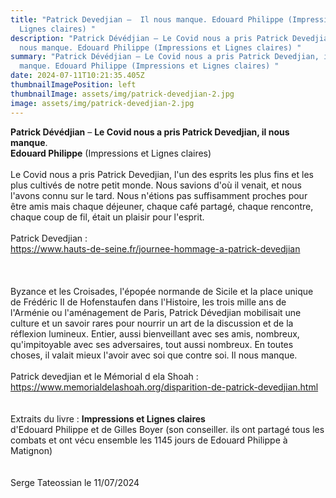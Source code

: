 ```yaml
---
title: "Patrick Devedjian –  Il nous manque. Edouard Philippe (Impressions et
  Lignes claires) "
description: "Patrick Dévédjian – Le Covid nous a pris Patrick Devedjian, il
  nous manque. Edouard Philippe (Impressions et Lignes claires) "
summary: "Patrick Dévédjian – Le Covid nous a pris Patrick Devedjian, il nous
  manque. Edouard Philippe (Impressions et Lignes claires) "
date: 2024-07-11T10:21:35.405Z
thumbnailImagePosition: left
thumbnailImage: assets/img/patrick-devedjian-2.jpg
image: assets/img/patrick-devedjian-2.jpg
---
```

**Patrick Dévédjian** – **Le Covid nous a pris Patrick Devedjian, il nous manque**.\
**Edouard Philippe** (Impressions et Lignes claires)\
\
Le Covid nous a pris Patrick Devedjian, l'un des esprits les plus fins et les plus cultivés de notre petit monde. Nous savions d'où il venait, et nous l'avons connu sur le tard. Nous n'étions pas suffisamment proches pour être amis mais chaque déjeuner, chaque café partagé, chaque rencontre, chaque coup de fil, était un plaisir pour l'esprit.\
\
Patrick Devedjian :\
<https://www.hauts-de-seine.fr/journee-hommage-a-patrick-devedjian>\
\
\
\
Byzance et les Croisades, l'épopée normande de Sicile et la place unique de Frédéric II de Hofenstaufen dans l'Histoire, les trois mille ans de l'Arménie ou l'aménagement de Paris, Patrick Dévedjian mobilisait une culture et un savoir rares pour nourrir un art de la discussion et de la réflexion lumineux. Entier, aussi bienveillant avec ses amis, nombreux, qu'impitoyable avec ses adversaires, tout aussi nombreux. En toutes choses, il valait mieux l'avoir avec soi que contre soi. Il nous manque.\
\
Patrick devedjian et le Mémorial d ela Shoah :\
<https://www.memorialdelashoah.org/disparition-de-patrick-devedjian.html>\
\
\
Extraits du livre : **Impressions et Lignes claires**\
d'Edouard Philippe et de Gilles Boyer (son conseiller. ils ont partagé tous les combats et ont vécu ensemble les 1145 jours de Edouard Philippe à Matignon)\
\
\
Serge Tateossian le 11/07/2024
